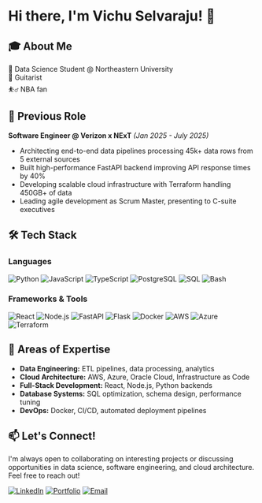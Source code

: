 # Hi there, I'm Vichu Selvaraju! 👋

## 🎓 About Me

🏫 Data Science Student @ Northeastern University <br>
🎸 Guitarist <br>
⛹️‍♂️ NBA fan

## 🚀 Previous Role

**Software Engineer @ Verizon x NExT** _(Jan 2025 - July 2025)_

- Architecting end-to-end data pipelines processing 45k+ data rows from 5 external sources
- Built high-performance FastAPI backend improving API response times by 40%
- Developing scalable cloud infrastructure with Terraform handling 450GB+ of data
- Leading agile development as Scrum Master, presenting to C-suite executives

## 🛠️ Tech Stack

### Languages

![Python](https://img.shields.io/badge/-Python-3776AB?style=flat-square&logo=python&logoColor=white)
![JavaScript](https://img.shields.io/badge/-JavaScript-F7DF1E?style=flat-square&logo=javascript&logoColor=black)
![TypeScript](https://img.shields.io/badge/-TypeScript-3178C6?style=flat-square&logo=typescript&logoColor=white)
![PostgreSQL](https://img.shields.io/badge/-PostgreSQL-336791?style=flat-square&logo=postgresql&logoColor=white)
![SQL](https://img.shields.io/badge/-SQL-4479A1?style=flat-square&logo=postgresql&logoColor=white)
![Bash](https://img.shields.io/badge/-Bash-4EAA25?style=flat-square&logo=gnu-bash&logoColor=white)

### Frameworks & Tools

![React](https://img.shields.io/badge/-React-61DAFB?style=flat-square&logo=react&logoColor=black)
![Node.js](https://img.shields.io/badge/-Node.js-339933?style=flat-square&logo=node.js&logoColor=white)
![FastAPI](https://img.shields.io/badge/-FastAPI-009688?style=flat-square&logo=fastapi&logoColor=white)
![Flask](https://img.shields.io/badge/-Flask-000000?style=flat-square&logo=flask&logoColor=white)
![Docker](https://img.shields.io/badge/-Docker-2496ED?style=flat-square&logo=docker&logoColor=white)
![AWS](https://img.shields.io/badge/-AWS-232F3E?style=flat-square&logo=amazon-aws&logoColor=white)
![Azure](https://img.shields.io/badge/-Azure-0078D4?style=flat-square&logo=microsoft-azure&logoColor=white)
![Terraform](https://img.shields.io/badge/-Terraform-623CE4?style=flat-square&logo=terraform&logoColor=white)

## 🎯 Areas of Expertise

- **Data Engineering:** ETL pipelines, data processing, analytics
- **Cloud Architecture:** AWS, Azure, Oracle Cloud, Infrastructure as Code
- **Full-Stack Development:** React, Node.js, Python backends
- **Database Systems:** SQL optimization, schema design, performance tuning
- **DevOps:** Docker, CI/CD, automated deployment pipelines

## 📫 Let's Connect!

I'm always open to collaborating on interesting projects or discussing opportunities in data science, software engineering, and cloud architecture. Feel free to reach out!

[![LinkedIn](https://img.shields.io/badge/-LinkedIn-0077B5?style=flat-square&logo=linkedin&logoColor=white)](https://www.linkedin.com/in/vishwajit-selvaraju/)
[![Portfolio](https://img.shields.io/badge/-Portfolio-000000?style=flat-square&logo=react&logoColor=white)](https://selvarajuv.github.io/web-portfolio)
[![Email](https://img.shields.io/badge/-Email-D14836?style=flat-square&logo=gmail&logoColor=white)](mailto:vichuselvaraju@gmail.com)

